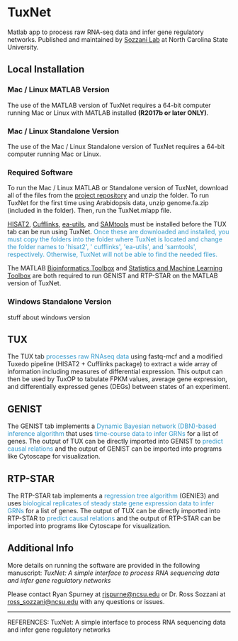 # TuxNet
Matlab app to process raw RNA-seq data and infer gene regulatory networks. Published and maintained by [Sozzani Lab](https://harvest.cals.ncsu.edu/sozzani-lab/) at North Carolina State University.

## Local Installation

### Mac / Linux MATLAB Version
The use of the MATLAB version of TuxNet requires a 64-bit computer running Mac or Linux with MATLAB installed **(R2017b or later ONLY)**.

### Mac / Linux Standalone Version
The use of the Mac / Linux Standalone version of TuxNet requires a 64-bit computer running Mac or Linux.

### Required Software
To run the Mac / Linux MATLAB or Standalone version of TuxNet, download all of the files from the [project repository](https://github.com/rspurney/TuxNet) and unzip the folder. To run TuxNet for the first time using Arabidopsis data, unzip genome.fa.zip (included in the folder). Then, run the TuxNet.mlapp file.

[HISAT2](https://ccb.jhu.edu/software/hisat2/index.shtml), [Cufflinks](https://cole-trapnell-lab.github.io/cufflinks/), [ea-utils](https://expressionanalysis.github.io/ea-utils/), and [SAMtools](http://samtools.sourceforge.net/) must be installed before the TUX tab can be run using TuxNet. <span style="color:#3399CC">Once these are downloaded and installed, you must copy the folders into the folder where TuxNet is located and change the folder names to 'hisat2', ' cufflinks', 'ea-utils', and 'samtools', respectively. Otherwise, TuxNet will not be able to find the needed files.</span>

The MATLAB [Bioinformatics Toolbox](https://www.mathworks.com/products/bioinfo.html) and [Statistics and Machine Learning Toolbox](https://www.mathworks.com/products/statistics.html) are both required to run GENIST and RTP-STAR on the MATLAB version of TuxNet.

### Windows Standalone Version
stuff about windows version

## TUX
The TUX tab <span style="color:#3399CC">processes raw RNAseq data</span> using fastq-mcf and a modified Tuxedo pipeline (HISAT2 + Cufflinks package) to extract a wide array of information including measures of differential expression. This output can then be used by TuxOP to tabulate FPKM values, average gene expression, and differentially expressed genes (DEGs) between states of an experiment.

## GENIST
The GENIST tab implements a <span style="color:#3399CC">Dynamic Bayesian network (DBN)-based inference algorithm</span> that uses <span style="color:#3399CC">time-course data to infer GRNs</span> for a list of genes. The output of TUX can be directly imported into GENIST to <span style="color:#3399CC">predict causal relations</span> and the output of GENIST can be imported into programs like Cytoscape for visualization.

## RTP-STAR
The RTP-STAR tab implements a <span style="color:#3399CC">regression tree algorithm</span> (GENIE3) and uses <span style="color:#3399CC">biological replicates of steady state gene expression data to infer GRNs</span> for a list of genes. The output of TUX can be directly imported into RTP-STAR to <span style="color:#3399CC">predict causal relations</span> and the output of RTP-STAR can be imported into programs like Cytoscape for visualization.

## Additional Info

More details on running the software are provided in the following manuscript:
*TuxNet: A simple interface to process RNA sequencing data and infer gene regulatory networks*

Please contact Ryan Spurney at <rjspurne@ncsu.edu> or Dr. Ross Sozzani at <ross_sozzani@ncsu.edu> with any questions or issues.

----------------------------------------------------------------------------------------------------------------------------
REFERENCES:
TuxNet: A simple interface to process RNA sequencing data and infer gene regulatory networks
